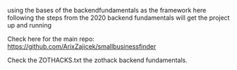 using the bases of the backendfundamentals as the framework here
following the steps from the 2020 backend fundamentals will get the 
project up and running

Check here for the main repo: https://github.com/ArixZajicek/smallbusinessfinder

Check the ZOTHACKS.txt the zothack backend fundamentals.
